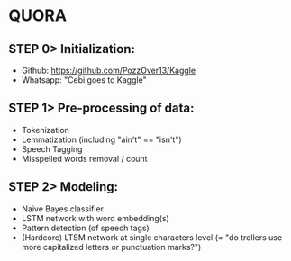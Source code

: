 # QUORA

## STEP 0> Initialization:
- Github: https://github.com/PozzOver13/Kaggle
- Whatsapp: "Cebi goes to Kaggle"

## STEP 1> Pre-processing of data:
- Tokenization
- Lemmatization (including "ain't" == "isn't")
- Speech Tagging
- Misspelled words removal / count

## STEP 2> Modeling:
- Naive Bayes classifier
- LSTM network with word embedding(s)
- Pattern detection (of speech tags)
- (Hardcore) LTSM network at single characters level (= "do trollers use more capitalized letters or punctuation marks?")